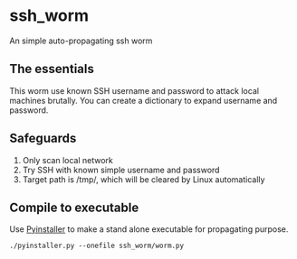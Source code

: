 ssh_worm
========

An simple auto-propagating ssh worm

## The essentials

This worm use known SSH username and password to attack local machines brutally. 
You can create a dictionary to expand username and password.

## Safeguards 
1. Only scan local network
2. Try SSH with known simple username and password
3. Target path is /tmp/, which will be cleared by Linux automatically

## Compile to executable

Use [Pyinstaller](http://www.pyinstaller.org/) to make a stand alone executable for propagating purpose.

```
./pyinstaller.py --onefile ssh_worm/worm.py 
```


